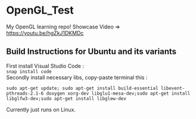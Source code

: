 # OpenGL_Test
My OpenGL learning repo!
Showcase Video => https://youtu.be/hgZkJ1DKMDc

## Build Instructions for Ubuntu and its variants

First install Visual Studio Code :<br />
`snap install code`<br />
Secondly install necessary libs, copy-paste terminal this :<br />
    
`sudo apt-get update; sudo apt-get install build-essential libevent-pthreads-2.1-6 doxygen xorg-dev libglu1-mesa-dev;sudo apt-get install libglfw3-dev;sudo apt-get install libglew-dev`

Currently just runs on Linux.
